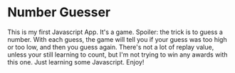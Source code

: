 # Number Guesser
This is my first Javascript App. It's a game. Spoiler: the trick is to guess a number. With each guess, the game will tell you if your guess was too high or too low, and then you guess again. There's not a lot of replay value, unless your still learning to count, but I'm not trying to win any awards with this one. Just learning some Javascript. Enjoy!
